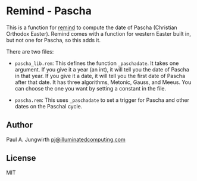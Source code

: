 Remind - Pascha
===============

This is a function for [remind](https://www.roaringpenguin.com/products/remind) to compute the date of Pascha (Christian Orthodox Easter).
Remind comes with a function for western Easter built in, but not one for Pascha,
so this adds it.

There are two files:

- `pascha_lib.rem`: This defines the function `_paschadate`.
   It takes one argument.
   If you give it a year (an int), it will tell you the date of Pascha in that year.
   If you give it a date, it will tell you the first date of Pascha after that date.
   It has three algorithms, Metonic, Gauss, and Meeus.
   You can choose the one you want by setting a constant in the file.

- `pascha.rem`: This uses `_paschadate` to set a trigger for Pascha and other dates on the Paschal cycle.

Author
------

Paul A. Jungwirth <pj@illuminatedcomputing.com>

License
-------

MIT


